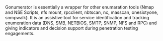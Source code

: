 Gonumerator is essentially a wrapper for other enumaration tools (Nmap and NSE Scripts, nfs mount, rpcclient, nbtscan, nc, masscan, onesixtyone, snmpwalk). It is an assistive tool for service identification and tracking enumeration data (DNS, SMB, NETBIOS, SMTP, SNMP, NFS and RPC) and giving indicators and decision support during penetration testing engagements.
